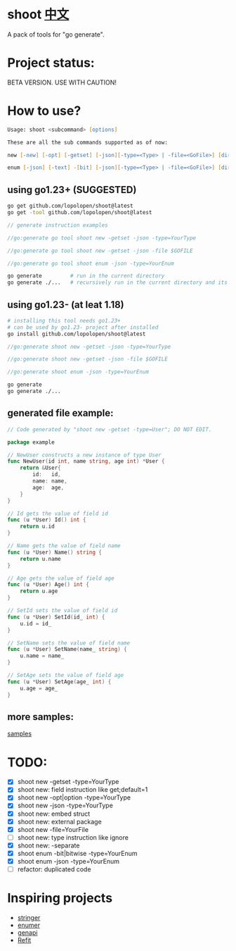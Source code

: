 # shoot        [中文](https://github.com/lopolopen/shoot/blob/main/README.zh-cn.md)
A pack of tools for "go generate".

# Project status:
BETA VERSION. USE WITH CAUTION!

# How to use?

```zsh
Usage: shoot <subcommand> [options]

These are all the sub commands supported as of now:

new [-new] [-opt] [-getset] [-json][-type=<Type> | -file=<GoFile>] [dir] [-s] [-v]

enum [-json] [-text] -[bit] [-json][-type=<Type> | -file=<GoFile>] [dir] [-v]
```

## using go1.23+ (SUGGESTED)

```zsh
go get github.com/lopolopen/shoot@latest
go get -tool github.com/lopolopen/shoot@latest
```

```go
// generate instruction examples

//go:generate go tool shoot new -getset -json -type=YourType

//go:generate go tool shoot new -getset -json -file $GOFILE

//go:generate go tool shoot enum -json -type=YourEnum
```

```zsh
go generate			# run in the current directory
go generate ./...	# recursively run in the current directory and its subdirectories
```

## using go1.23- (at leat 1.18)

```zsh
# installing this tool needs go1.23+
# can be used by go1.23- project after installed
go install github.com/lopolopen/shoot@latest
```

```go
//go:generate shoot new -getset -json -type=YourType

//go:generate shoot new -getset -json -file $GOFILE

//go:generate shoot enum -json -type=YourEnum
```

```zsh
go generate
go generate ./...
```

## generated file example:
```go
// Code generated by "shoot new -getset -type=User"; DO NOT EDIT.

package example

// NewUser constructs a new instance of type User
func NewUser(id int, name string, age int) *User {
	return &User{
		id:   id,
		name: name,
		age:  age,
	}
}

// Id gets the value of field id
func (u *User) Id() int {
	return u.id
}

// Name gets the value of field name
func (u *User) Name() string {
	return u.name
}

// Age gets the value of field age
func (u *User) Age() int {
	return u.age
}

// SetId sets the value of field id
func (u *User) SetId(id_ int) {
	u.id = id_
}

// SetName sets the value of field name
func (u *User) SetName(name_ string) {
	u.name = name_
}

// SetAge sets the value of field age
func (u *User) SetAge(age_ int) {
	u.age = age_
}
```

## more samples:
[samples](https://github.com/lopolopen/shoot/tree/main/samples)

# TODO:
- [x] shoot new -getset -type=YourType
- [x] shoot new: field instruction like get;default=1
- [x] shoot new -opt|option -type=YourType
- [x] shoot new -json -type=YourType
- [x] shoot new: embed struct
- [x] shoot new: external package
- [x] shoot new -file=YourFile
- [ ] shoot new: type instruction like ignore
- [x] shoot new: -separate
- [x] shoot enum -bit|bitwise -type=YourEnum
- [x] shoot enum -json -type=YourEnum
- [ ] refactor: duplicated code

# Inspiring projects
* [stringer](https://pkg.go.dev/golang.org/x/tools/cmd/stringer)
* [enumer](https://github.com/dmarkham/enumer)
* [genapi](https://github.com/lexcao/genapi)
* [Refit](https://github.com/reactiveui/refit)